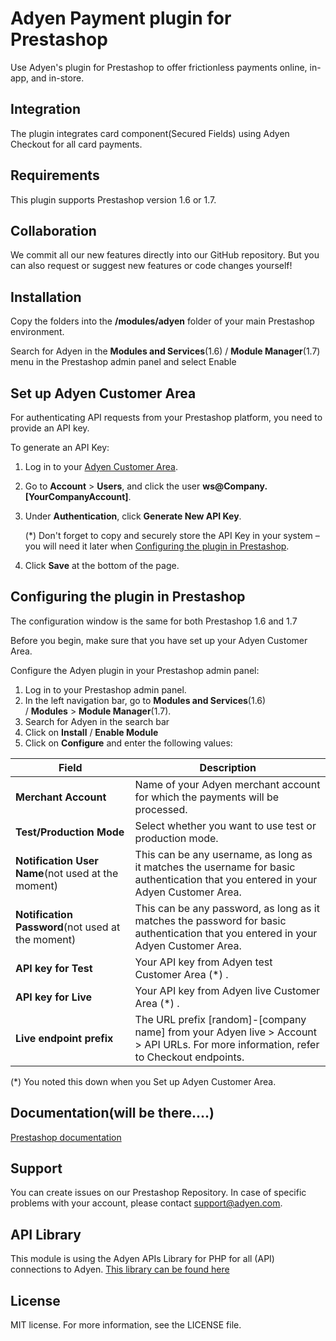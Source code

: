 # Adyen Payment plugin for Prestashop
Use Adyen's plugin for Prestashop to offer frictionless payments online, in-app, and in-store.

## Integration
The plugin integrates card component(Secured Fields) using Adyen Checkout for all card payments.

## Requirements
This plugin supports Prestashop version 1.6 or 1.7.

## Collaboration
We commit all our new features directly into our GitHub repository.
But you can also request or suggest new features or code changes yourself!

## Installation
Copy the folders into the **/modules/adyen** folder of your main Prestashop environment.

Search for Adyen in the **Modules and Services**(1.6) / **Module Manager**(1.7) menu in the Prestashop admin panel and select Enable

## Set up Adyen Customer Area

For authenticating API requests from your Prestashop platform, you need to provide an API key. 

To generate an API Key:

1.  Log in to your [Adyen Customer Area](https://ca-test.adyen.com).
2.  Go to **Account** > **Users**, and click the user **ws@Company.[YourCompanyAccount]**.
3.  Under **Authentication**, click **Generate New API Key**. 

    (\*) Don't forget to copy and securely store the API Key in your system – you will need it later when [Configuring the plugin in Prestashop]().

4.  Click **Save** at the bottom of the page.

## Configuring the plugin in Prestashop
The configuration window is the same for both Prestashop 1.6 and 1.7

Before you begin, make sure that you have set up your Adyen Customer Area.

Configure the Adyen plugin in your Prestashop admin panel: 

1.  Log in to your Prestashop admin panel. 
2.  In the left navigation bar, go to **Modules and Services**(1.6) / **Modules** > **Module Manager**(1.7). 
3.  Search for Adyen in the search bar
4.  Click on **Install** / **Enable Module**
5.  Click on **Configure** and enter the following values:

|Field|Description|
|--- |--- |
|**Merchant Account**|Name of your Adyen merchant account for which the payments will be processed.|
|**Test/Production Mode**|Select whether you want to use test or production mode.|
|**Notification User Name**(not used at the moment)|This can be any username, as long as it matches the username for basic authentication that you entered in your Adyen Customer Area.|
|**Notification Password**(not used at the moment)|This can be any password, as long as it matches the password for basic authentication that you entered in your Adyen Customer Area.|
|**API key for Test**|Your API key from Adyen test Customer Area (*) .|
|**API key for Live**|Your API key from Adyen live Customer Area (*) .|
|**Live endpoint prefix**|The URL prefix [random]-[company name] from your Adyen live > Account > API URLs. For more information, refer to Checkout endpoints.|

(\*) You noted this down when you Set up Adyen Customer Area.

## Documentation(will be there....)
[Prestashop documentation](https://docs.adyen.com/developers/plugins/prestashop)

## Support
You can create issues on our Prestashop Repository. In case of specific problems with your account, please contact  <a href="mailto:support@adyen.com">support@adyen.com</a>.

## API Library
This module is using the Adyen APIs Library for PHP for all (API) connections to Adyen.
<a href="https://github.com/Adyen/adyen-php-api-library" target="_blank">This library can be found here</a>

## License
MIT license. For more information, see the LICENSE file.

